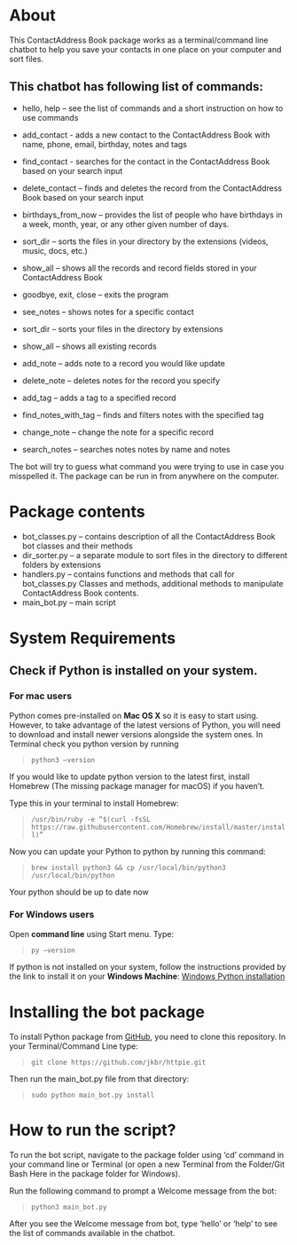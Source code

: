 # About

This ContactAddress Book package works as a terminal/command line chatbot to help you save your contacts in one place on your computer and sort files. 

## This chatbot has following list of commands:

* hello, help – see the list of commands and a short instruction on how to use commands

* add_contact - adds a new contact to the ContactAddress Book with name, phone, email, birthday, notes and tags

* find_contact - searches for the contact in the ContactAddress Book based on your search input

* delete_contact – finds and deletes the record from the ContactAddress Book based on your search input

* birthdays_from_now – provides the list of people who have birthdays in a week, month, year, or any other given number of days.

* sort_dir – sorts the files in your directory by the extensions (videos, music, docs, etc.)

* show_all – shows all the records and record fields stored in your ContactAddress Book

* goodbye, exit, close – exits the program

* see_notes – shows notes for a specific contact

* sort_dir – sorts your files in the directory by extensions

* show_all – shows all existing records

* add_note – adds note to a record you would like update

* delete_note – deletes notes for the record you specify

* add_tag – adds a tag to a specified record

* find_notes_with_tag – finds and filters notes with the specified tag

* change_note – change the note for a specific record

* search_notes – searches notes notes by name and notes

The bot will try to guess what command you were trying to use in case you misspelled it. The package can be run in from anywhere on the computer.

# Package contents

* bot_classes.py – contains description of all the ContactAddress Book bot classes and their methods
* dir_sorter.py – a separate module to sort files in the directory to different folders by extensions
* handlers.py – contains functions and methods that call for bot_classes.py Classes and methods, additional methods to manipulate ContactAddress Book contents.
* main_bot.py – main script

# System Requirements
## Check if Python is installed on your system.
### **For mac users** 
Python comes pre-installed on **Mac OS X** so it is easy to start using. However, to take advantage of the latest versions of Python, you will need to download and install newer versions alongside the system ones. In Terminal check you python version by running 
> `python3 –version`

  If you would like to update python version to the latest first, install Homebrew (The   missing package manager for macOS) if you haven’t.

Type this in your terminal to install Homebrew:

> `/usr/bin/ruby -e “$(curl -fsSL https://raw.githubusercontent.com/Homebrew/install/master/install)”`

Now you can update your Python to python by running this command:

> `brew install python3 && cp /usr/local/bin/python3 /usr/local/bin/python`

 Your python should be up to date now 

### **For Windows users**

Open **command line** using Start menu. Type:

> `py –version`

If python is not installed on your system, follow the instructions provided by the link to install it on your **Windows Machine**: [Windows Python installation](https://phoenixnap.com/kb/how-to-install-python-3-windows)  

# Installing the bot package
To install Python package from [GitHub](https://github.com/dJg-jpeg/Address-Book-with-BlackJack-and-B-tches/tree/main), you need to clone this repository. In your Terminal/Command Line type:

> `git clone https://github.com/jkbr/httpie.git`

Then run the main_bot.py file from that directory:

> `sudo python main_bot.py install`



# How to run the script?

To run the bot script, navigate to the package folder using ‘cd’ command in your command line or Terminal (or open a new Terminal from the Folder/Git Bash Here in the package folder for Windows).

Run the following command to prompt a Welcome message from the bot:

> `python3 main_bot.py`

After you see the Welcome message from bot, type ‘hello’ or ‘help’ to see the list of commands available in the chatbot.
